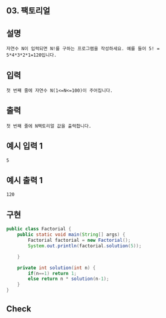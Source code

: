 ## 03. 팩토리얼

## 설명
  
    자연수 N이 입력되면 N!를 구하는 프로그램을 작성하세요. 예를 들어 5! = 5*4*3*2*1=120입니다.

## 입력

    첫 번째 줄에 자연수 N(1<=N<=100)이 주어집니다.

## 출력

    첫 번째 줄에 N팩토리얼 값을 출력합니다.

## 예시 입력 1 

    5

## 예시 출력 1

    120
    
## 구현

```JAVA
public class Factorial {
    public static void main(String[] args) {
        Factorial factorial = new Factorial();
        System.out.println(factorial.solution(5));

    }

    private int solution(int n) {
        if(n==1) return 1;
        else return n * solution(n-1);
    }
}
```

## Check


